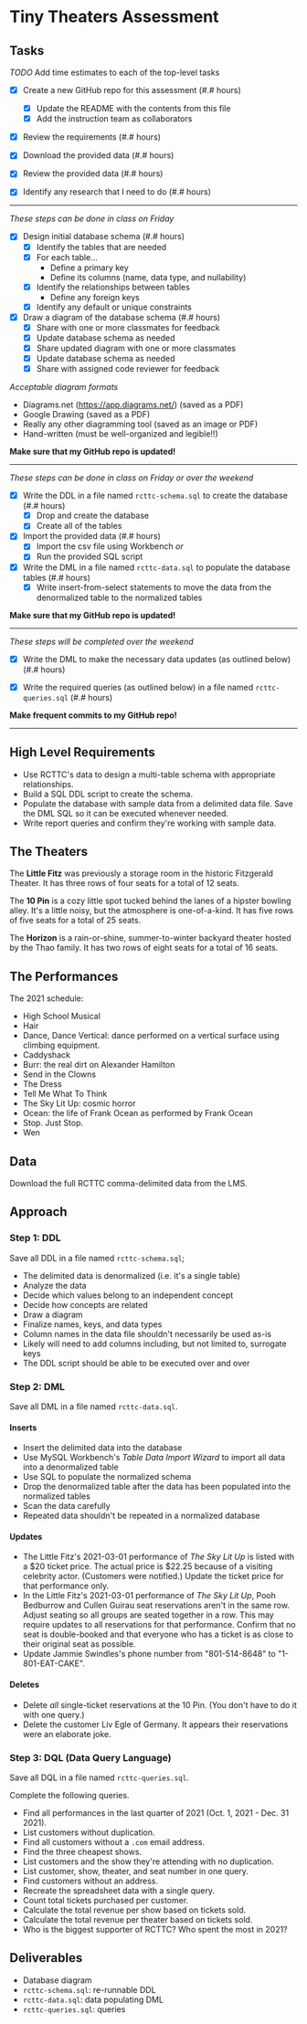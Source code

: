 
# Tiny Theaters Assessment
<!-- set sql_safe_updates = 0; -->

## Tasks

_TODO_ Add time estimates to each of the top-level tasks

* [X] Create a new GitHub repo for this assessment (#.# hours)
  * [X] Update the README with the contents from this file
  * [X] Add the instruction team as collaborators

* [X] Review the requirements (#.# hours)

* [X] Download the provided data (#.# hours)

* [X] Review the provided data (#.# hours)

* [X] Identify any research that I need to do (#.# hours)

---

_These steps can be done in class on Friday_

* [X] Design initial database schema (#.# hours)
  * [X] Identify the tables that are needed
  * [X] For each table...
    * Define a primary key
    * Define its columns (name, data type, and nullability)
  * [X] Identify the relationships between tables
    * Define any foreign keys
  * [X] Identify any default or unique constraints

* [X] Draw a diagram of the database schema (#.# hours)
  * [X] Share with one or more classmates for feedback
  * [X] Update database schema as needed
  * [X] Share updated diagram with one or more classmates
  * [X] Update database schema as needed
  * [X] Share with assigned code reviewer for feedback

_Acceptable diagram formats_

* Diagrams.net (https://app.diagrams.net/) (saved as a PDF)
* Google Drawing (saved as a PDF)
* Really any other diagramming tool (saved as an image or PDF)
* Hand-written (must be well-organized and legible!!)

**Make sure that my GitHub repo is updated!**

---

_These steps can be done in class on Friday or over the weekend_

* [X] Write the DDL in a file named `rcttc-schema.sql` to create the database (#.# hours)
  * [X] Drop and create the database
  * [X] Create all of the tables

* [X] Import the provided data (#.# hours)
  * [X] Import the csv file using Workbench _or_
  * [X] Run the provided SQL script

* [X] Write the DML in a file named `rcttc-data.sql` to populate the database tables (#.# hours)
  * [X] Write insert-from-select statements to move the data from the denormalized table to the normalized tables

**Make sure that my GitHub repo is updated!**

---

_These steps will be completed over the weekend_

* [X] Write the DML to make the necessary data updates (as outlined below) (#.# hours)

* [X] Write the required queries (as outlined below) in a file named `rcttc-queries.sql` (#.# hours)

**Make frequent commits to my GitHub repo!**

---

## High Level Requirements

- Use RCTTC's data to design a multi-table schema with appropriate relationships.
- Build a SQL DDL script to create the schema.
- Populate the database with sample data from a delimited data file. Save the DML SQL so it can be executed whenever needed.
- Write report queries and confirm they're working with sample data.

## The Theaters

The **Little Fitz** was previously a storage room in the historic Fitzgerald Theater. It has three rows of four seats for a total of 12 seats.

The **10 Pin** is a cozy little spot tucked behind the lanes of a hipster bowling alley. It's a little noisy, but the atmosphere is one-of-a-kind. It has five rows of five seats for a total of 25 seats.

The **Horizon** is a rain-or-shine, summer-to-winter backyard theater hosted by the Thao family. It has two rows of eight seats for a total of 16 seats.

## The Performances

The 2021 schedule:

- High School Musical
- Hair
- Dance, Dance Vertical: dance performed on a vertical surface using climbing equipment.
- Caddyshack
- Burr: the real dirt on Alexander Hamilton
- Send in the Clowns
- The Dress
- Tell Me What To Think
- The Sky Lit Up: cosmic horror
- Ocean: the life of Frank Ocean as performed by Frank Ocean
- Stop. Just Stop.
- Wen

## Data

Download the full RCTTC comma-delimited data from the LMS.

## Approach

### Step 1: DDL

Save all DDL in a file named `rcttc-schema.sql`;

* The delimited data is denormalized (i.e. it's a single table)
* Analyze the data
* Decide which values belong to an independent concept
* Decide how concepts are related
* Draw a diagram
* Finalize names, keys, and data types
* Column names in the data file shouldn't necessarily be used as-is
* Likely will need to add columns including, but not limited to, surrogate keys
* The DDL script should be able to be executed over and over

### Step 2: DML

Save all DML in a file named `rcttc-data.sql`.

#### Inserts

* Insert the delimited data into the database
* Use MySQL Workbench's *Table Data Import Wizard* to import all data into a denormalized table
* Use SQL to populate the normalized schema
* Drop the denormalized table after the data has been populated into the normalized tables
* Scan the data carefully
* Repeated data shouldn't be repeated in a normalized database

#### Updates

- The Little Fitz's 2021-03-01 performance of *The Sky Lit Up* is listed with a $20 ticket price. The actual price is $22.25 because of a visiting celebrity actor. (Customers were notified.) Update the ticket price for that performance only.
- In the Little Fitz's 2021-03-01 performance of *The Sky Lit Up*, Pooh Bedburrow and Cullen Guirau seat reservations aren't in the same row. Adjust seating so all groups are seated together in a row. This may require updates to all reservations for that performance. Confirm that no seat is double-booked and that everyone who has a ticket is as close to their original seat as possible.
- Update Jammie Swindles's phone number from "801-514-8648" to "1-801-EAT-CAKE".

#### Deletes

- Delete *all* single-ticket reservations at the 10 Pin. (You don't have to do it with one query.)
- Delete the customer Liv Egle of Germany. It appears their reservations were an elaborate joke.

### Step 3: DQL (Data Query Language)

Save all DQL in a file named `rcttc-queries.sql`.

Complete the following queries.

- Find all performances in the last quarter of 2021 (Oct. 1, 2021 - Dec. 31 2021).
- List customers without duplication.
- Find all customers without a `.com` email address.
- Find the three cheapest shows.
- List customers and the show they're attending with no duplication.
- List customer, show, theater, and seat number in one query.
- Find customers without an address.
- Recreate the spreadsheet data with a single query.
- Count total tickets purchased per customer.
- Calculate the total revenue per show based on tickets sold.
- Calculate the total revenue per theater based on tickets sold.
- Who is the biggest supporter of RCTTC? Who spent the most in 2021?

## Deliverables

- Database diagram
- `rcttc-schema.sql`: re-runnable DDL
- `rcttc-data.sql`: data populating DML
- `rcttc-queries.sql`: queries